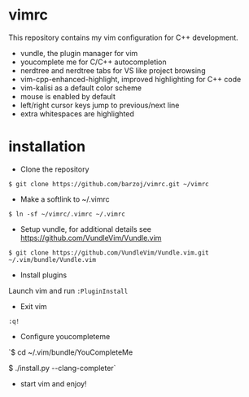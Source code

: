 # vimrc

This repository contains my vim configuration for C++ development.

* vundle, the plugin manager for vim
* youcomplete me for C/C++ autocompletion
* nerdtree and nerdtree tabs for VS like project browsing
* vim-cpp-enhanced-highlight, improved highlighting for C++ code
* vim-kalisi as a default color scheme
* mouse is enabled by default
* left/right cursor keys jump to previous/next line
* extra whitespaces are highlighted

# installation

* Clone the repository

`$ git clone https://github.com/barzoj/vimrc.git ~/vimrc`

* Make a softlink to ~/.vimrc

`$ ln -sf ~/vimrc/.vimrc ~/.vimrc`

* Setup vundle, for additional details see https://github.com/VundleVim/Vundle.vim

`$ git clone https://github.com/VundleVim/Vundle.vim.git ~/.vim/bundle/Vundle.vim`

* Install plugins

Launch vim and run `:PluginInstall`

* Exit vim

`:q!`

* Configure youcompleteme

`$ cd ~/.vim/bundle/YouCompleteMe

$ ./install.py --clang-completer`

* start vim and enjoy!
